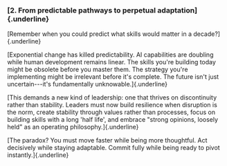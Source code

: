 ### **[2. From predictable pathways to perpetual adaptation]{.underline}**

[Remember when you could predict what skills would matter in a
decade?]{.underline}

[Exponential change has killed predictability. AI capabilities are
doubling while human development remains linear. The skills you\'re
building today might be obsolete before you master them. The strategy
you\'re implementing might be irrelevant before it\'s complete. The
future isn\'t just uncertain---it\'s fundamentally
unknowable.]{.underline}

[This demands a new kind of leadership: one that thrives on
discontinuity rather than stability. Leaders must now build resilience
when disruption is the norm, create stability through values rather than
processes, focus on building skills with a long 'half life', and embrace
\"strong opinions, loosely held\" as an operating
philosophy.]{.underline}

[The paradox? You must move faster while being more thoughtful. Act
decisively while staying adaptable. Commit fully while being ready to
pivot instantly.]{.underline}